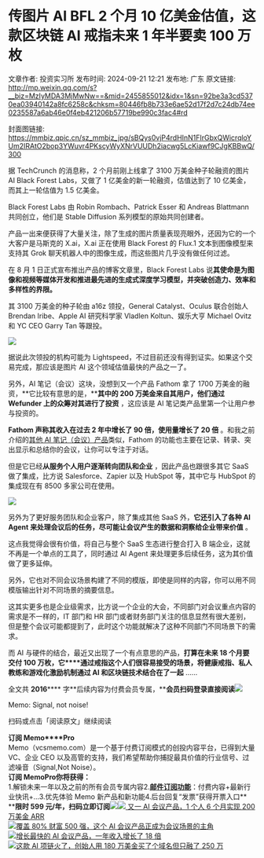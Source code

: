 # 传图片 AI BFL 2 个月 10 亿美金估值，这款区块链 AI 戒指未来 1 年半要卖 100 万枚

文章作者: 投资实习所
发布时间: 2024-09-21 12:21
发布地: 广东
原文链接: http://mp.weixin.qq.com/s?__biz=MzIyMDA3MjMwNw==&mid=2455855012&idx=1&sn=92be3a3cd5370ea03940142a8fc6258c&chksm=80446fb8b733e6ae52d17f2d7c24db74ee0235587a6ab46e0f4eb421206b57719be990c3fac4#rd

封面图链接: https://mmbiz.qpic.cn/sz_mmbiz_jpg/sBQys0vjP4rdHInN1FIrGbxQWicrqloYUm2IRAtO2bop3YWuvr4PKscyWyXNrVUUDh2iacwg5LcKiawf9CJgKBBwQ/300

据 TechCrunch 的消息称，2 个月前刚上线拿了 3100 万美金种子轮融资的图片 AI Black Forest Labs，又做了 1
亿美金的新一轮融资，估值达到了 10 亿美金，而其上一轮估值为 1.5 亿美金。

Black Forest Labs 由 Robin Rombach、Patrick Esser 和 Andreas Blattmann 共同创立，他们是
Stable Diffusion 系列模型的原始共同创建者。

产品一出来便获得了大量关注，除了生成的图片质量表现亮眼外，还因为它的一个大客户是马斯克的 X.ai，X.ai 正在使用 Black Forest 的
Flux.1 文本到图像模型来支持其 Grok 聊天机器人中的图像生成，而这些图片几乎没有做任何过滤。

在 8 月 1 日正式宣布推出产品的博客文章里，Black Forest Labs
说**其使命是为图像和视频等媒体开发和推进最先进的生成式深度学习模型，并突破创造力、效率和多样性的界限。**

其 3100 万美金的种子轮由 a16z 领投，General Catalyst、Oculus 联合创始人 Brendan Iribe、Apple AI
研究科学家 Vladlen Koltun、娱乐大亨 Michael Ovitz 和 YC CEO Garry Tan 等跟投。

![](https://mmbiz.qpic.cn/sz_mmbiz_png/sBQys0vjP4rdHInN1FIrGbxQWicrqloYULicytzaI6E9VMU37mP0IH1PAYDtuoiblbuf53qiaFSHXmrMIw7TkPCCIQ/640?wx_fmt=png&from=appmsg)

据说此次领投的机构可能为 Lightspeed，不过目前还没有得到证实。如果这个交易完成，那应该是图片 AI 这个领域估值最快的产品之一了。

另外，AI 笔记（会议）这块，没想到又一个产品 Fathom 拿了 1700 万美金的融资，**它比较有意思的是，****其中的 200
万美金来自其用户，他们通过 Wefunder 上的众筹对其进行了投资** ，这应该是 AI 笔记类产品里第一个让用户参与投资的。

**Fathom 声称其收入在过去 2 年中增长了 90 倍，使用量增长了 20 倍** 。和我之前介绍的[其他 AI
笔记（会议）产品](http://mp.weixin.qq.com/s?__biz=MzIyMDA3MjMwNw==&mid=2455854783&idx=1&sn=00c651aff83c145de549c0dfce32aa1f&chksm=80446ea3b733e7b53a9353564e1176365fb481d0f137c226563978ac1bd10e2060e84d000f9d&scene=21#wechat_redirect)类似，Fathom
的功能也主要在记录、转录、突出显示和总结你的会议，让你可以专注于对话。

但是它已经**从服务个人用户逐渐转向团队和企业** ，因此产品也跟很多其它 SaaS 做了集成，比方说 Salesforce、Zapier 以及
HubSpot 等，其中它与 HubSpot 的集成现在有 8500 多家公司在使用。

![](https://mmbiz.qpic.cn/sz_mmbiz_png/sBQys0vjP4rdHInN1FIrGbxQWicrqloYUoJ44a3Bia2ItVNt3C2cF2FLdt4dp9Up9zAxrw7BrJGrJBuo9B97kxwQ/640?wx_fmt=png&from=appmsg)

另外为了更好服务团队和企业客户，除了集成其他 SaaS 外，**它还引入了各种 AI Agent
来处理会议后的任务，尽可能让会议产生的数据和洞察给企业带来价值** 。

这点我觉得会很有价值，将自己与整个 SaaS 生态进行整合打入 B 端企业，这就不再是一个单点的工具了，同时通过 AI Agent
来处理更多后续任务，这为其价值做了更多延伸。

另外，它也对不同会议场景构建了不同的模版，即使是同样的内容，你可以用不同模版输出针对不同场景的摘要信息。

这其实更多也是企业级需求，比方说一个企业的大会，不同部门对会议重点内容的需求是不一样的，IT 部门和 HR
部门或者财务部门关注的信息显然有很大差别，但是整个会议可能都提到了，此时这个功能就解决了这种不同部门不同场景下的需求。

而 AI 与硬件的结合，最近又出现了一个有点意思的产品，**打算在未来 18 个月要交付 100
万枚，它****通过戒指这个人们很容易接受的场景，将健康戒指、私人教练和游戏化激励机制通过 AI 和区块链技术结合在了一起** ……

全文共 **2016******
字**后续内容为付费会员专属，****会员扫码登录直接阅读**![](https://mmbiz.qpic.cn/sz_mmbiz_png/sBQys0vjP4rdHInN1FIrGbxQWicrqloYUYhdRhrJBEMhW0axjst6maRd28uDjgibibJwiaPmibUTMuUUOwrrTebwqDA/640?wx_fmt=png&from=appmsg)  

Memo: Signal, not noise!

扫码或点击「阅读原文」继续阅读

**订阅 Memo****Pro**  
Memo（vcsmemo.com）是一个基于付费订阅模式的创投内容平台，已得到大量 VC、企业 CEO
以及高管的支持，我们希望帮助你捕捉最具价值的行业信号、过滤噪音（Signal,Not Noise）。  
**订阅 Memo****Pro****你将获得：**  
1.解锁未来一年以及之前的所有会员专属内容2.[**邮件订阅功能**](http://mp.weixin.qq.com/s?__biz=MzIyMDA3MjMwNw==&mid=2455853781&idx=1&sn=b6f8e3ddc87e9531f3f8c3e9cd98bd9f&chksm=80446ac9b733e3df93b89c17e905182bda7f4d132f3ac468961dfd70badeb92b9fcdf9f7083b&scene=21#wechat_redirect)：付费内容+最新行业快讯+...3.优先体验
Memo 新产品和新功能4.后台回复“发票”获得开票入口**  
****限时 599
元/年，扫码立即订阅**![](https://mmbiz.qpic.cn/mmbiz_png/mrJibAziaMQhQGoNHniac6wGOyRe172dlS0HCYicyjiaCTtly2pULIz6YPNsXeRjoQFSuDYezsia4ibhbAc1X3GKtVRyw/640?wx_fmt=png&wxfrom=5&wx_lazy=1&wx_co=1)[![](https://mmbiz.qpic.cn/sz_mmbiz_jpg/sBQys0vjP4o5GDyhaOSn9cQ9vCOHFPZsNJG447hXYwFkQnv0xIq9Foo9VD5gPvfvo1S2jwtYiaWHX5s3XHYibSJw/640?wx_fmt=jpeg)
又一 AI 会议产品，1 个人 6 个月实现 200 万美金
ARR](https://mp.weixin.qq.com/s?__biz=MzIyMDA3MjMwNw==&mid=2455854783&idx=1&sn=00c651aff83c145de549c0dfce32aa1f&chksm=80446ea3b733e7b53a9353564e1176365fb481d0f137c226563978ac1bd10e2060e84d000f9d&scene=21#wechat_redirect)  
[![](https://mmbiz.qpic.cn/sz_mmbiz_jpg/sBQys0vjP4q1elqG17CVaM7yeRSLKiamicpbaf9f3IWRzdRf6Pwhkdnr5D7ZHCR7Bk9z4YoibczJOOkJVW2ESVfuQ/640?wx_fmt=jpeg)覆盖
80% 财富 500 强，这个 AI
会议产品正成为会议场景的主角](https://mp.weixin.qq.com/s?__biz=MzIyMDA3MjMwNw==&mid=2455853769&idx=1&sn=ffdddfd03f0b59dcd80624ea562272d1&chksm=80446ad5b733e3c30686975151d9af69ec9ef169f348b76bc6d72765ca500e235f2d8f3c8722&scene=21#wechat_redirect)  
[![](https://mmbiz.qpic.cn/sz_mmbiz_jpg/sBQys0vjP4pnXexu3o7BDlZVdBExuXhugpKNyTQoqP4ZfBqYGnMA9wSER35fXlB4LMQyQBnm4oyIfMiagTGsyDQ/640?wx_fmt=jpeg)增长最快的
AI 会议产品，一年收入增长了 18
倍](https://mp.weixin.qq.com/s?__biz=MzIyMDA3MjMwNw==&mid=2455853370&idx=1&sn=a3f50d9d2ecafd112f60f6dac92fbcff&chksm=80446926b733e030b35cf7eaa8428e540581fc684da35b2540d2287703e55cb9ec60bdcd1a1e&scene=21#wechat_redirect)  
[![](https://mmbiz.qpic.cn/sz_mmbiz_jpg/sBQys0vjP4rlkCUKh89Be9bC9tDdoqibGNoS9I73J4bFE1IFth9MNkcIFaibWzYgp2Wtics4jr9U9Evjpia27vBUFA/640?wx_fmt=jpeg)这款
AI 项链火了，创始人用 180 万美金买了个域名但只融了 250
万](https://mp.weixin.qq.com/s?__biz=MzIyMDA3MjMwNw==&mid=2455854555&idx=1&sn=563896841cc8e6061bb398f23f19c80d&chksm=80446dc7b733e4d1e026534974feb88b110166e804a3800a89a7abf9e6effa5ffcb02b0d973e&scene=21#wechat_redirect)

  

